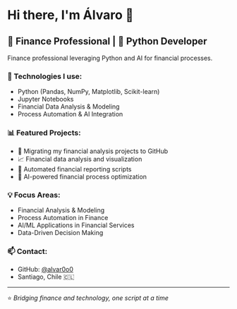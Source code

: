 # Hi there, I'm Álvaro 👋

## 💼 Finance Professional | 🐍 Python Developer

Finance professional leveraging Python and AI for financial processes.

### 🔧 Technologies I use:
- Python (Pandas, NumPy, Matplotlib, Scikit-learn)
- Jupyter Notebooks
- Financial Data Analysis & Modeling
- Process Automation & AI Integration

### 📊 Featured Projects:
- 🔄 Migrating my financial analysis projects to GitHub
- 📈 Financial data analysis and visualization
- 🤖 Automated financial reporting scripts
- 🧠 AI-powered financial process optimization

### 💡 Focus Areas:
- Financial Analysis & Modeling
- Process Automation in Finance
- AI/ML Applications in Financial Services
- Data-Driven Decision Making

### 📫 Contact:
- GitHub: [@alvar0o0](https://github.com/alvar0o0)
- Santiago, Chile 🇨🇱

---
⭐ *Bridging finance and technology, one script at a time*
